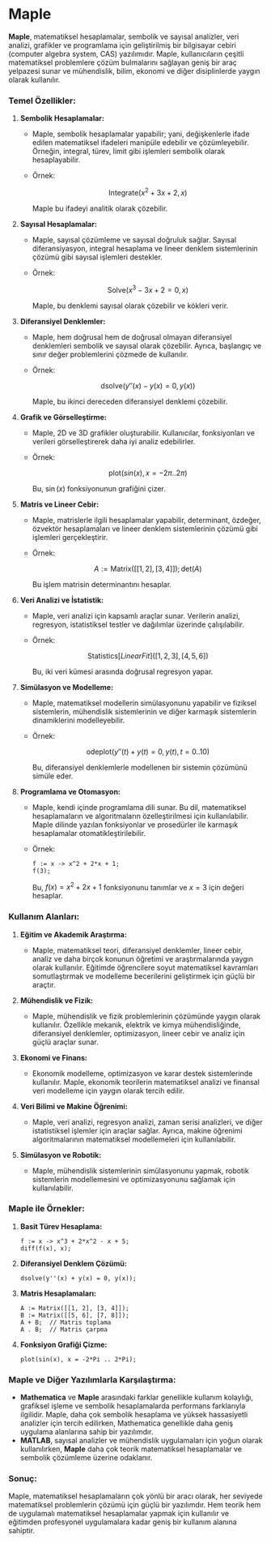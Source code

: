 # Maple

**Maple**, matematiksel hesaplamalar, sembolik ve sayısal analizler, veri analizi, grafikler ve programlama için geliştirilmiş bir bilgisayar cebiri (computer algebra system, CAS) yazılımıdır. Maple, kullanıcıların çeşitli matematiksel problemlere çözüm bulmalarını sağlayan geniş bir araç yelpazesi sunar ve mühendislik, bilim, ekonomi ve diğer disiplinlerde yaygın olarak kullanılır.

### Temel Özellikler:

1. **Sembolik Hesaplamalar:**

   * Maple, sembolik hesaplamalar yapabilir; yani, değişkenlerle ifade edilen matematiksel ifadeleri manipüle edebilir ve çözümleyebilir. Örneğin, integral, türev, limit gibi işlemleri sembolik olarak hesaplayabilir.
   * Örnek:

     $$
     \text{Integrate}(x^2 + 3x + 2, x)
     $$

     Maple bu ifadeyi analitik olarak çözebilir.

2. **Sayısal Hesaplamalar:**

   * Maple, sayısal çözümleme ve sayısal doğruluk sağlar. Sayısal diferansiyasyon, integral hesaplama ve lineer denklem sistemlerinin çözümü gibi sayısal işlemleri destekler.
   * Örnek:

     $$
     \text{Solve}(x^3 - 3x + 2 = 0, x)
     $$

     Maple, bu denklemi sayısal olarak çözebilir ve kökleri verir.

3. **Diferansiyel Denklemler:**

   * Maple, hem doğrusal hem de doğrusal olmayan diferansiyel denklemleri sembolik ve sayısal olarak çözebilir. Ayrıca, başlangıç ve sınır değer problemlerini çözmede de kullanılır.
   * Örnek:

     $$
     \text{dsolve}(y''(x) - y(x) = 0, y(x))
     $$

     Maple, bu ikinci dereceden diferansiyel denklemi çözebilir.

4. **Grafik ve Görselleştirme:**

   * Maple, 2D ve 3D grafikler oluşturabilir. Kullanıcılar, fonksiyonları ve verileri görselleştirerek daha iyi analiz edebilirler.
   * Örnek:

     $$
     \text{plot}(sin(x), x = -2\pi .. 2\pi)
     $$

     Bu, $\sin(x)$ fonksiyonunun grafiğini çizer.

5. **Matris ve Lineer Cebir:**

   * Maple, matrislerle ilgili hesaplamalar yapabilir, determinant, özdeğer, özvektör hesaplamaları ve lineer denklem sistemlerinin çözümü gibi işlemleri gerçekleştirir.
   * Örnek:

     $$
     A := \text{Matrix}([[1, 2], [3, 4]]);
     \text{det}(A)
     $$

     Bu işlem matrisin determinantını hesaplar.

6. **Veri Analizi ve İstatistik:**

   * Maple, veri analizi için kapsamlı araçlar sunar. Verilerin analizi, regresyon, istatistiksel testler ve dağılımlar üzerinde çalışılabilir.
   * Örnek:

     $$
     \text{Statistics}[LinearFit]([1, 2, 3], [4, 5, 6])
     $$

     Bu, iki veri kümesi arasında doğrusal regresyon yapar.

7. **Simülasyon ve Modelleme:**

   * Maple, matematiksel modellerin simülasyonunu yapabilir ve fiziksel sistemlerin, mühendislik sistemlerinin ve diğer karmaşık sistemlerin dinamiklerini modelleyebilir.
   * Örnek:

     $$
     \text{odeplot}(y''(t) + y(t) = 0, y(t), t = 0 .. 10)
     $$

     Bu, diferansiyel denklemlerle modellenen bir sistemin çözümünü simüle eder.

8. **Programlama ve Otomasyon:**

   * Maple, kendi içinde programlama dili sunar. Bu dil, matematiksel hesaplamaların ve algoritmaların özelleştirilmesi için kullanılabilir. Maple dilinde yazılan fonksiyonlar ve prosedürler ile karmaşık hesaplamalar otomatikleştirilebilir.
   * Örnek:

     ```
     f := x -> x^2 + 2*x + 1;
     f(3);
     ```

     Bu, $f(x) = x^2 + 2x + 1$ fonksiyonunu tanımlar ve $x = 3$ için değeri hesaplar.

### Kullanım Alanları:

1. **Eğitim ve Akademik Araştırma:**

   * Maple, matematiksel teori, diferansiyel denklemler, lineer cebir, analiz ve daha birçok konunun öğretimi ve araştırmalarında yaygın olarak kullanılır. Eğitimde öğrencilere soyut matematiksel kavramları somutlaştırmak ve modelleme becerilerini geliştirmek için güçlü bir araçtır.

2. **Mühendislik ve Fizik:**

   * Maple, mühendislik ve fizik problemlerinin çözümünde yaygın olarak kullanılır. Özellikle mekanik, elektrik ve kimya mühendisliğinde, diferansiyel denklemler, optimizasyon, lineer cebir ve analiz için güçlü araçlar sunar.

3. **Ekonomi ve Finans:**

   * Ekonomik modelleme, optimizasyon ve karar destek sistemlerinde kullanılır. Maple, ekonomik teorilerin matematiksel analizi ve finansal veri modelleme için yaygın olarak tercih edilir.

4. **Veri Bilimi ve Makine Öğrenimi:**

   * Maple, veri analizi, regresyon analizi, zaman serisi analizleri, ve diğer istatistiksel işlemler için araçlar sağlar. Ayrıca, makine öğrenimi algoritmalarının matematiksel modellemeleri için kullanılabilir.

5. **Simülasyon ve Robotik:**

   * Maple, mühendislik sistemlerinin simülasyonunu yapmak, robotik sistemlerin modellemesini ve optimizasyonunu sağlamak için kullanılabilir.

### Maple ile Örnekler:

1. **Basit Türev Hesaplama:**

   ```maple
   f := x -> x^3 + 2*x^2 - x + 5;
   diff(f(x), x);
   ```

2. **Diferansiyel Denklem Çözümü:**

   ```maple
   dsolve(y''(x) + y(x) = 0, y(x));
   ```

3. **Matris Hesaplamaları:**

   ```maple
   A := Matrix([[1, 2], [3, 4]]);
   B := Matrix([[5, 6], [7, 8]]);
   A + B;  // Matris toplama
   A . B;  // Matris çarpma
   ```

4. **Fonksiyon Grafiği Çizme:**

   ```maple
   plot(sin(x), x = -2*Pi .. 2*Pi);
   ```

### Maple ve Diğer Yazılımlarla Karşılaştırma:

* **Mathematica** ve **Maple** arasındaki farklar genellikle kullanım kolaylığı, grafiksel işleme ve sembolik hesaplamalarda performans farklarıyla ilgilidir. Maple, daha çok sembolik hesaplama ve yüksek hassasiyetli analizler için tercih edilirken, Mathematica genellikle daha geniş uygulama alanlarına sahip bir yazılımdır.
* **MATLAB**, sayısal analizler ve mühendislik uygulamaları için yoğun olarak kullanılırken, **Maple** daha çok teorik matematiksel hesaplamalar ve sembolik çözümleme üzerine odaklanır.

### Sonuç:

Maple, matematiksel hesaplamaların çok yönlü bir aracı olarak, her seviyede matematiksel problemlerin çözümü için güçlü bir yazılımdır. Hem teorik hem de uygulamalı matematiksel hesaplamalar yapmak için kullanılır ve eğitimden profesyonel uygulamalara kadar geniş bir kullanım alanına sahiptir.
